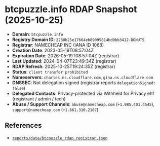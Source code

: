 # btcpuzzle.info RDAP Snapshot (2025-10-25)

- **Domain**: `btcpuzzle.info`
- **Registry Domain ID**: `2280b25e17664eb89099814bd0bb3412-DONUTS`
- **Registrar**: NAMECHEAP INC (IANA ID 1068)
- **Creation Date**: 2023-05-19T08:57:04Z
- **Expiration Date**: 2026-05-19T08:57:04Z (registrar)
- **Last Updated**: 2024-04-07T23:49:34Z (registrar)
- **RDAP Refresh**: 2025-10-25T19:24:35Z (registrar)
- **Status**: `client transfer prohibited`
- **Nameservers**: `charles.ns.cloudflare.com`, `gina.ns.cloudflare.com`
- **DNSSEC**: Not delegation signed (registrar reports `delegationSigned: false`)
- **Delegated Contacts**: Privacy-protected via Withheld for Privacy ehf (registrant / admin / tech)
- **Abuse / Support Channels**: `abuse@namecheap.com` (`+1.985.401.4545`), `support@namecheap.com` (`+1.661.310.2107`)

## References
- [`reports/data/btcpuzzle_rdap_registrar.json`](data/btcpuzzle_rdap_registrar.json)
